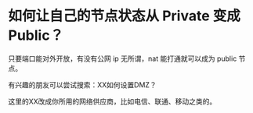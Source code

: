 # 如何让自己的节点状态从 Private 变成 Public？

只要端口能对外开放，有没有公网 ip 无所谓，nat 能打通就可以成为 public 节点。

有兴趣的朋友可以尝试搜索：XX如何设置DMZ？

这里的XX改成你所用的网络供应商，比如电信、联通、移动之类的。
